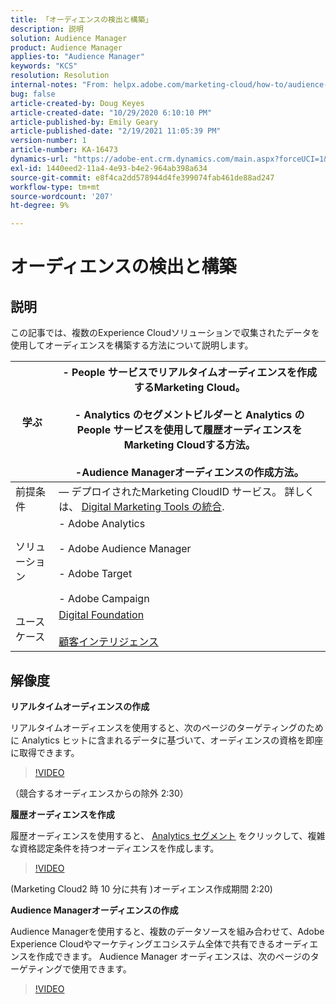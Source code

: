 ```yaml
---
title: 「オーディエンスの検出と構築」
description: 説明
solution: Audience Manager
product: Audience Manager
applies-to: "Audience Manager"
keywords: "KCS"
resolution: Resolution
internal-notes: "From: helpx.adobe.com/marketing-cloud/how-to/audience-discovery.html"
bug: false
article-created-by: Doug Keyes
article-created-date: "10/29/2020 6:10:10 PM"
article-published-by: Emily Geary
article-published-date: "2/19/2021 11:05:39 PM"
version-number: 1
article-number: KA-16473
dynamics-url: "https://adobe-ent.crm.dynamics.com/main.aspx?forceUCI=1&pagetype=entityrecord&etn=knowledgearticle&id=279bbdfa-111a-eb11-a813-000d3a5937f3"
exl-id: 1440eed2-11a4-4e93-b4e2-964ab398a634
source-git-commit: e8f4ca2dd578944d4fe399074fab461de88ad247
workflow-type: tm+mt
source-wordcount: '207'
ht-degree: 9%

---
```


# オーディエンスの検出と構築

## 説明


この記事では、複数のExperience Cloudソリューションで収集されたデータを使用してオーディエンスを構築する方法について説明します。


| 学ぶ | - People サービスでリアルタイムオーディエンスを作成するMarketing Cloud。<br><br>- Analytics のセグメントビルダーと Analytics の People サービスを使用して履歴オーディエンスをMarketing Cloudする方法。<br><br>-Audience Managerオーディエンスの作成方法。 |
| --- | --- |
| 前提条件 |  — デプロイされたMarketing CloudID サービス。 詳しくは、 [Digital Marketing Tools の統合](https://helpx.adobe.com/marketing-cloud/how-to/tool-integration.html). |
| ソリューション | - Adobe Analytics<br><br>- Adobe Audience Manager<br><br>- Adobe Target<br><br>- Adobe Campaign |
| ユースケース | [Digital Foundation](https://helpx.adobe.com/marketing-cloud/how-to/digital-foundation.html)<br><br>[顧客インテリジェンス](https://helpx.adobe.com/marketing-cloud/how-to/customer-intelligence.html) |





## 解像度


<b>リアルタイムオーディエンスの作成</b>

リアルタイムオーディエンスを使用すると、次のページのターゲティングのために Analytics ヒットに含まれるデータに基づいて、オーディエンスの資格を即座に取得できます。




>[!VIDEO](https://video.tv.adobe.com/v/17804t1/)


（競合するオーディエンスからの除外 2:30）



<b>履歴オーディエンスを作成</b>

履歴オーディエンスを使用すると、 [Analytics セグメント](https://marketing.adobe.com/resources/help/ja_JP/analytics/segment/) をクリックして、複雑な資格認定条件を持つオーディエンスを作成します。




>[!VIDEO](https://video.tv.adobe.com/v/17805/)


(Marketing Cloud2 時 10 分に共有 )オーディエンス作成期間 2:20)

<b>Audience Managerオーディエンスの作成</b>

Audience Managerを使用すると、複数のデータソースを組み合わせて、Adobe Experience Cloudやマーケティングエコシステム全体で共有できるオーディエンスを作成できます。 Audience Manager オーディエンスは、次のページのターゲティングで使用できます。




>[!VIDEO](https://video.tv.adobe.com/v/18113t1/)

